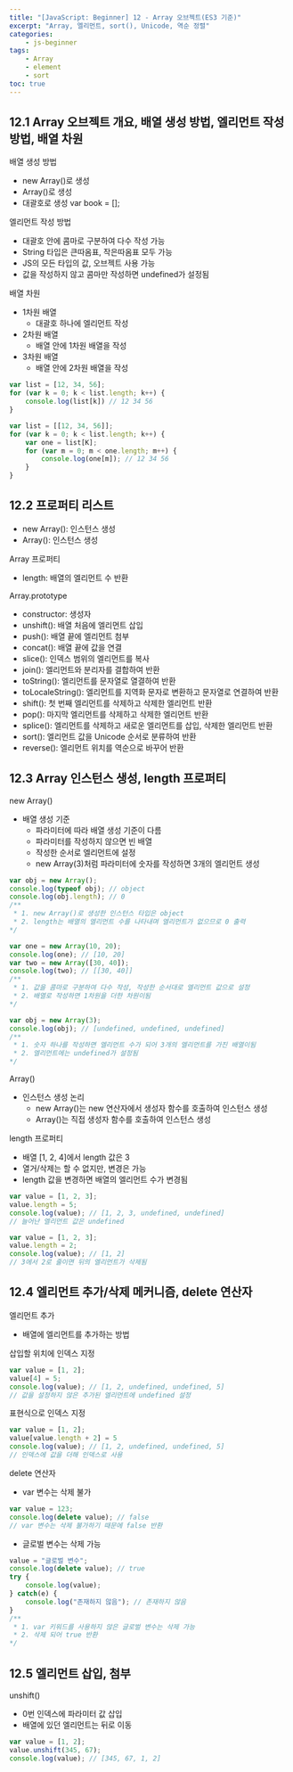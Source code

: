 ```yaml
--- 
title: "[JavaScript: Beginner] 12 - Array 오브젝트(ES3 기준)" 
excerpt: "Array, 엘리먼트, sort(), Unicode, 역순 정렬"
categories: 
    - js-beginner
tags: 
    - Array
    - element
    - sort
toc: true
--- 
```

## 12.1 Array 오브젝트 개요, 배열 생성 방법, 엘리먼트 작성 방법, 배열 차원

배열 생성 방법
- new Array()로 생성
- Array()로 생성
- 대괄호로 생성 var book = [];

엘리먼트 작성 방법
- 대괄호 안에 콤마로 구분하여 다수 작성 가능
- String 타입은 큰따옴표, 작은따옴표 모두 가능
- JS의 모든 타입의 값, 오브젝트 사용 가능
- 값을 작성하지 않고 콤마만 작성하면 undefined가 설정됨

배열 차원
- 1차원 배열
    - 대괄호 하나에 엘리먼트 작성
- 2차원 배열
    - 배열 안에 1차원 배열을 작성
- 3차원 배열
    - 배열 안에 2차원 배열을 작성

```javascript
var list = [12, 34, 56];
for (var k = 0; k < list.length; k++) {
    console.log(list[k]) // 12 34 56
}

var list = [[12, 34, 56]];
for (var k = 0; k < list.length; k++) {
    var one = list[K];
    for (var m = 0; m < one.length; m++) {
        console.log(one[m]); // 12 34 56
    }
}
```

## 12.2 프로퍼티 리스트

- new Array(): 인스턴스 생성
- Array(): 인스턴스 생성

Array 프로퍼티
- length: 배열의 엘리먼트 수 반환

Array.prototype
- constructor: 생성자
- unshift(): 배열 처음에 엘리먼트 삽입
- push(): 배열 끝에 엘리먼트 첨부
- concat(): 배열 끝에 값을 연결
- slice(): 인덱스 범위의 엘리먼트를 복사
- join(): 엘리먼트와 분리자를 결합하여 반환
- toString(): 엘리먼트를 문자열로 열결하여 반환
- toLocaleString(): 엘리먼트를 지역화 문자로 변환하고 문자열로 연결하여 반환
- shift(): 첫 번째 엘리먼트를 삭제하고 삭제한 엘리먼트 반환
- pop(): 마지막 엘리먼트를 삭제하고 삭제한 엘리먼트 반환
- splice(): 엘리먼트를 삭제하고 새로운 엘리먼트를 삽입, 삭제한 엘리먼트 반환
- sort(): 엘리먼트 값을 Unicode 순서로 분류하여 반환
- reverse(): 엘리먼트 위치를 역순으로 바꾸어 반환

## 12.3 Array 인스턴스 생성, length 프로퍼티

new Array()
- 배열 생성 기준
    - 파라미터에 따라 배열 생성 기준이 다름
    - 파라미터를 작성하지 않으면 빈 배열
    - 작성한 순서로 엘리먼트에 설정
    - new Array(3)처럼 파라미터에 숫자를 작성하면 3개의 엘리먼트 생성
 
```javascript
var obj = new Array();
console.log(typeof obj); // object
console.log(obj.length); // 0
/**
 * 1. new Array()로 생성한 인스턴스 타입은 object
 * 2. length는 배열의 엘리먼트 수를 나타내며 엘리먼트가 없으므로 0 출력
*/

var one = new Array(10, 20);
console.log(one); // [10, 20]
var two = new Array([30, 40]);
console.log(two); // [[30, 40]]
/**
 * 1. 값을 콤마로 구분하여 다수 작성, 작성한 순서대로 엘리먼트 값으로 설정
 * 2. 배열로 작성하면 1차원을 더한 차원이됨
*/

var obj = new Array(3);
console.log(obj); // [undefined, undefined, undefined]
/**
 * 1. 숫자 하나를 작성하면 엘리먼트 수가 되어 3개의 엘리먼트를 가진 배열이됨
 * 2. 엘리먼트에는 undefined가 설정됨
*/
```

Array()
- 인스턴스 생성 논리
    - new Array()는 new 연산자에서 생성자 함수를 호출하여 인스턴스 생성
    - Array()는 직접 생성자 함수를 호출하여 인스턴스 생성

length 프로퍼티
- 배열 [1, 2, 4]에서 length 값은 3
- 열거/삭제는 할 수 없지만, 변경은 가능
- length 값을 변경하면 배열의 엘리먼트 수가 변경됨

```javascript
var value = [1, 2, 3];
value.length = 5;
console.log(value); // [1, 2, 3, undefined, undefined]
// 늘어난 엘리먼트 값은 undefined

var value = [1, 2, 3];
value.length = 2;
console.log(value); // [1, 2]
// 3에서 2로 줄이면 뒤의 엘리먼트가 삭제됨
```

## 12.4 엘리먼트 추가/삭제 메커니즘, delete 연산자

엘리먼트 추가
- 배열에 엘리먼트를 추가하는 방법

삽입할 위치에 인덱스 지정
```javascript
var value = [1, 2];
value[4] = 5;
console.log(value); // [1, 2, undefined, undefined, 5]
// 값을 설정하지 않은 추가된 엘리먼트에 undefined 설정
```

표현식으로 인덱스 지정
```javascript
var value = [1, 2];
value[value.length + 2] = 5
console.log(value); // [1, 2, undefined, undefined, 5]
// 인덱스에 값을 더해 인덱스로 사용
```

delete 연산자
- var 변수는 삭제 불가
```javascript
var value = 123;
console.log(delete value); // false
// var 변수는 삭제 불가하기 때문에 false 반환
```

- 글로벌 변수는 삭제 가능
```javascript
value = "글로벌 변수";
console.log(delete value); // true
try {
    console.log(value);
} catch(e) {
    console.log("존재하지 않음"); // 존재하지 않음
}
/**
 * 1. var 키워드를 사용하지 않은 글로벌 변수는 삭제 가능
 * 2. 삭제 되어 true 반환
*/
```

## 12.5 엘리먼트 삽입, 첨부

unshift()
- 0번 인덱스에 파라미터 값 삽입
- 배열에 있던 엘리먼트는 뒤로 이동

```javascript
var value = [1, 2];
value.unshift(345, 67);
console.log(value); // [345, 67, 1, 2]
```

